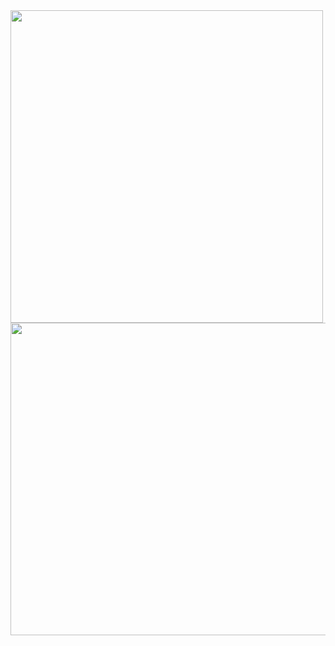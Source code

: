 <img src="https://github.com/user-attachments/assets/25843230-8e45-45e9-b588-8a4b8b503ea9" style="width: 500px; height: 500px; object-fit: cover;">

<img src="https://github.com/user-attachments/assets/2236b27a-48cc-4d56-a1a8-daa03b492c2b" style="width: 700px; height: 500px; object-fit: cover;">
